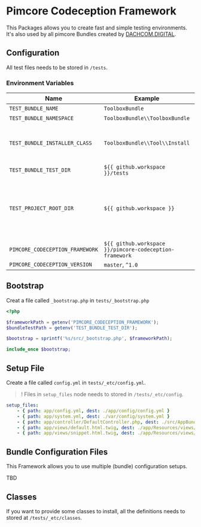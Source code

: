 # Pimcore Codeception Framework

This Packages allows you to create fast and simple testing environments. 
It's also used by all pimcore Bundles created by [DACHCOM.DIGITAL](https://github.com/dachcom-digital?q=pimcore-).

## Configuration
All test files needs to be stored in `/tests`.

### Environment Variables

| Name | Example    | Required   | Description |
|------|------------|------------|-------------|
| `TEST_BUNDLE_NAME` | `ToolboxBundle` | yes | -- |
| `TEST_BUNDLE_NAMESPACE` | `ToolboxBundle\\ToolboxBundle` | yes | -- |
| `TEST_BUNDLE_INSTALLER_CLASS` | `ToolboxBundle\\Tool\\Install` | yes | Set to `false` if you don't have any installer class |
| `TEST_BUNDLE_TEST_DIR` | `${{ github.workspace }}/tests` | yes | -- |
| `TEST_PROJECT_ROOT_DIR` | `${{ github.workspace }}` | yes | This variable is required to setup test structure before any system is running |
| `PIMCORE_CODECEPTION_FRAMEWORK` | `${{ github.workspace }}/pimcore-codeception-framework` | yes | -- |
| `PIMCORE_CODECEPTION_VERSION` | `master`, `^1.0` | yes | -- |

## Bootstrap
Creat a file called `_bootstrap.php` in `tests/_bootstrap.php`

```php
<?php

$frameworkPath = getenv('PIMCORE_CODECEPTION_FRAMEWORK');
$bundleTestPath = getenv('TEST_BUNDLE_TEST_DIR');

$bootstrap = sprintf('%s/src/_bootstrap.php', $frameworkPath);

include_once $bootstrap;
```

## Setup File
Create a file called `config.yml` in `tests/_etc/config.yml`.

> ! Files in `setup_files` node needs to stored in `/tests/_etc/config`.

```yaml
setup_files:
    - { path: app/config.yml, dest: ./app/config/config.yml }
    - { path: app/system.yml, dest: ./var/config/system.yml }
    - { path: app/controller/DefaultController.php, dest: ./src/AppBundle/Controller/DefaultController.php }
    - { path: app/views/default.html.twig, dest: ./app/Resources/views/Default/default.html.twig }
    - { path: app/views/snippet.html.twig, dest: ./app/Resources/views/Default/snippet.html.twig }
```

## Bundle Configuration Files
This Framework allows you to use multiple (bundle) configuration setups.

TBD

## Classes
If you want to provide some classes to install, all the definitions needs to stored at `/tests/_etc/classes`.